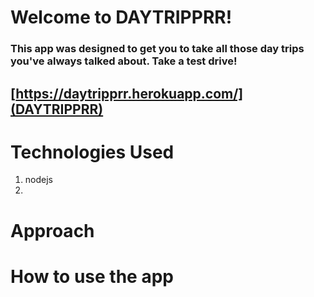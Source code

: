 # Welcome to DAYTRIPPRR!
### This app was designed to get you to take all those day trips you've always talked about. Take a test drive!
## [https://daytripprr.herokuapp.com/](DAYTRIPPRR)

# Technologies Used
1. nodejs
2. 

# Approach

# How to use the app

#

